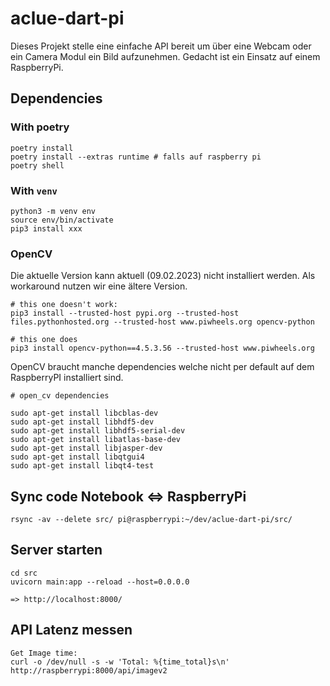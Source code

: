 # aclue-dart-pi

Dieses Projekt stelle eine einfache API bereit um über eine Webcam oder ein Camera Modul ein Bild aufzunehmen.
Gedacht ist ein Einsatz auf einem RaspberryPi. 

## Dependencies

### With poetry
```
poetry install
poetry install --extras runtime # falls auf raspberry pi
poetry shell
````

### With `venv`

```
python3 -m venv env
source env/bin/activate
pip3 install xxx

```


### OpenCV
Die aktuelle Version kann aktuell (09.02.2023) nicht installiert werden. Als workaround nutzen wir eine ältere Version.

```
# this one doesn't work:
pip3 install --trusted-host pypi.org --trusted-host files.pythonhosted.org --trusted-host www.piwheels.org opencv-python

# this one does
pip3 install opencv-python==4.5.3.56 --trusted-host www.piwheels.org
```

OpenCV braucht manche dependencies welche nicht per default auf dem RaspberryPI installiert sind.

```
# open_cv dependencies

sudo apt-get install libcblas-dev
sudo apt-get install libhdf5-dev
sudo apt-get install libhdf5-serial-dev
sudo apt-get install libatlas-base-dev
sudo apt-get install libjasper-dev 
sudo apt-get install libqtgui4 
sudo apt-get install libqt4-test
```

## Sync code Notebook <=> RaspberryPi
```
rsync -av --delete src/ pi@raspberrypi:~/dev/aclue-dart-pi/src/
```

## Server starten

```
cd src
uvicorn main:app --reload --host=0.0.0.0

=> http://localhost:8000/
```


## API Latenz messen
```
Get Image time:
curl -o /dev/null -s -w 'Total: %{time_total}s\n' http://raspberrypi:8000/api/imagev2
```
